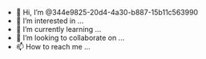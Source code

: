 - 👋 Hi, I’m @344e9825-20d4-4a30-b887-15b11c563990
- 👀 I’m interested in ...
- 🌱 I’m currently learning ...
- 💞️ I’m looking to collaborate on ...
- 📫 How to reach me ...

<!---
344e9825-20d4-4a30-b887-15b11c563990/344e9825-20d4-4a30-b887-15b11c563990 is a ✨ special ✨ repository because its `README.md` (this file) appears on your GitHub profile.
You can click the Preview link to take a look at your changes.
--->
